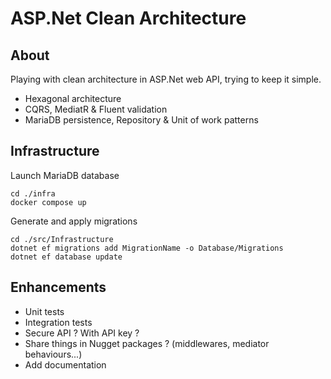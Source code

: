 # ASP.Net Clean Architecture

## About

Playing with clean architecture in ASP.Net web API, trying to keep it simple.

- Hexagonal architecture
- CQRS, MediatR & Fluent validation
- MariaDB persistence, Repository & Unit of work patterns

## Infrastructure

Launch MariaDB database

```shell
cd ./infra
docker compose up
```

Generate and apply migrations

```shell
cd ./src/Infrastructure
dotnet ef migrations add MigrationName -o Database/Migrations
dotnet ef database update
```

## Enhancements

- Unit tests
- Integration tests
- Secure API ? With API key ?
- Share things in Nugget packages ? (middlewares, mediator behaviours...)
- Add documentation